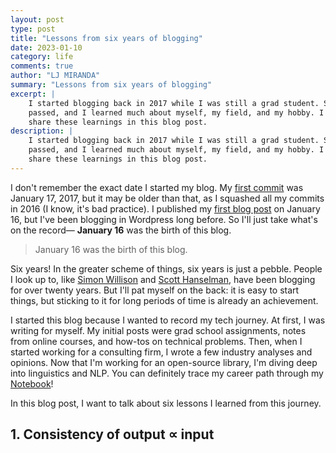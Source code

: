 ```yaml
---
layout: post
type: post
title: "Lessons from six years of blogging"
date: 2023-01-10
category: life
comments: true
author: "LJ MIRANDA"
summary: "Lessons from six years of blogging"
excerpt: |
    I started blogging back in 2017 while I was still a grad student. Six years
    passed, and I learned much about myself, my field, and my hobby. I want to
    share these learnings in this blog post.
description: |
    I started blogging back in 2017 while I was still a grad student. Six years
    passed, and I learned much about myself, my field, and my hobby. I want to
    share these learnings in this blog post.
---
```


<span class="firstcharacter">I</span> don't remember the exact date I started my
blog. My [first commit](https://github.com/ljvmiranda921/ljvmiranda921.github.io/commit/5a107a575601952a5cbfea964cf9a23346b7fd20)
was January 17, 2017, but it may be older than that, as I squashed all my
commits in 2016 (I know, it's bad practice). I published my [first blog
post](/life/2017/01/16/hello-world/) on January 16, but I've been blogging in
Wordpress long before.  So I'll just take what's on the record&mdash; **January 16**
was the birth of this blog.

> January 16 was the birth of this blog.

Six years! In the greater scheme of things, six years is just a pebble. People I
look up to, like [Simon Willison](https://simonwillison.net/2022/Jun/12/twenty-years/) and 
[Scott Hanselman](https://www.hanselman.com/blog/i-got-tired), have been blogging for
over twenty years. But I'll pat myself on the back: it is easy to start things,
but sticking to it for long periods of time is already an achievement.

I started this blog because I wanted  to record my tech journey. At first, I was
writing for myself. My initial posts were grad school assignments, notes from
online courses, and how-tos on technical problems. Then, when I started working
for a consulting firm, I wrote a few industry analyses and opinions. Now that
I'm working for an open-source library, I'm diving deep into linguistics and
NLP. You can definitely trace my career path through my [Notebook](/notebook/)! 

In this blog post, I want to talk about six lessons I learned from this journey.

## 1. Consistency of output ∝ input

<!--



## One for me, one for them

## Think about readers who skim 

- visuals
- headers

## Don't hit publish right away!

## Marketing starts before writing

- keywords

## Throw stuff that don't spark joy

## Final thoughts
-->




